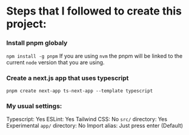 # Steps that I followed to create this project:

### Install pnpm globaly

`npm install -g pnpm`
If you are using `nvm` the pnpm will be linked to the current `node` version that you are using.

### Create a next.js app that uses typescript

`pnpm create next-app ts-next-app --template typescript`

### My usual settings:

Typescript: Yes
ESLint: Yes
Tailwind CSS: No
`src/` directory: Yes
Experimental `app/` directory: No
Import alias: Just press enter (Default)
